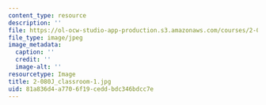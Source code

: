 ```yaml
---
content_type: resource
description: ''
file: https://ol-ocw-studio-app-production.s3.amazonaws.com/courses/2-080j-structural-mechanics-fall-2013/81a836d4a7706f19ceddbdc346bdcc7e_2-080J_classroom-1.jpg
file_type: image/jpeg
image_metadata:
  caption: ''
  credit: ''
  image-alt: ''
resourcetype: Image
title: 2-080J_classroom-1.jpg
uid: 81a836d4-a770-6f19-cedd-bdc346bdcc7e
---
```

